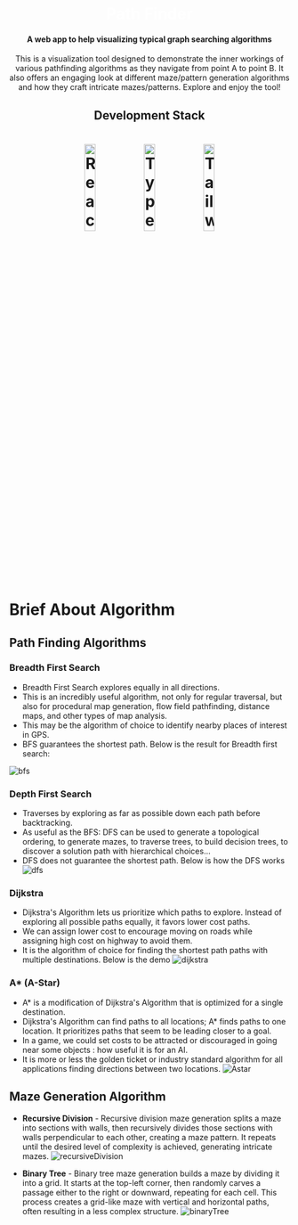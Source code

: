 <h1 align="center">
  <br>
  <a style ="color:white; text-decoration:none;" href="https://pankaj-id-1.github.io/pathFindingVisualizer/">Path Finder</a>
</h1>
<h4 align="center">A web app to help visualizing typical graph searching algorithms</h4>
<p align="center">This is a visualization tool designed to demonstrate the inner workings of various pathfinding algorithms as they navigate from point A to point B. It also offers an engaging look at different maze/pattern generation algorithms and how they craft intricate mazes/patterns. Explore and enjoy the tool!
</p>

<h2 align="center">Development Stack</h2>
<h1 align="center">
<img width="20%" height="20%" padding:20px src="https://upload.wikimedia.org/wikipedia/commons/a/a7/React-icon.svg" alt="React.js logo">
<img width="20%" height="20%" src="https://upload.wikimedia.org/wikipedia/commons/4/4c/Typescript_logo_2020.svg" alt="TypeScript logo">
<img width="20%" height="20%" alt="Tailwind CSS" src="https://upload.wikimedia.org/wikipedia/commons/thumb/d/d5/Tailwind_CSS_Logo.svg/512px-Tailwind_CSS_Logo.svg.png?20230715030042" width="350" height="70" style="visibility:visible;max-width:100">
</h1>

# Brief About Algorithm
## Path Finding Algorithms
### Breadth First Search
* Breadth First Search explores equally in all directions.
* This is an incredibly useful algorithm, not only for regular traversal, but also for procedural map generation, flow field pathfinding, distance maps, and other types of map analysis.
* This may be the algorithm of choice to identify nearby places of interest in GPS.
* BFS guarantees the shortest path.
Below is the result for Breadth first search:

![bfs](https://github.com/Pankaj-ID-1/pathFindingVisualizer/blob/main/gifs/BFS.gif)

### Depth First Search
- Traverses by exploring as far as possible down each path before backtracking.
- As useful as the BFS: DFS can be used to generate a topological ordering, to generate mazes, to traverse trees, to build decision trees, to discover a solution path with hierarchical choices…
- DFS does not guarantee the shortest path.
Below is how the DFS works
![dfs](https://github.com/Pankaj-ID-1/pathFindingVisualizer/blob/main/gifs/DFS.gif)
### Dijkstra
- Dijkstra's Algorithm lets us prioritize which paths to explore. Instead of exploring all possible paths equally, it favors lower cost paths.
- We can assign lower cost to encourage moving on roads while assigning high cost on highway to avoid them.
- It is the algorithm of choice for finding the shortest path paths with multiple destinations.
Below is the demo
![dijkstra](https://github.com/Pankaj-ID-1/pathFindingVisualizer/blob/main/gifs/dijkstra.gif)

### A* (A-Star)
- A* is a modification of Dijkstra's Algorithm that is optimized for a single destination.
- Dijkstra's Algorithm can find paths to all locations; A* finds paths to one location. It prioritizes paths that seem to be leading closer to a goal.
- In a game, we could set costs to be attracted or discouraged in going near some objects : how useful it is for an AI.
- It is more or less the golden ticket or industry standard algorithm for all applications finding directions between two locations.
![Astar](https://github.com/Pankaj-ID-1/pathFindingVisualizer/blob/main/gifs/Astar.gif)


## Maze Generation Algorithm
- **Recursive Division** - Recursive division maze generation splits a maze into sections with walls, then recursively divides those sections with walls perpendicular to each other, creating a maze pattern. It repeats until the desired level of complexity is achieved, generating intricate mazes.
![recursiveDivision](https://github.com/Pankaj-ID-1/pathFindingVisualizer/blob/main/gifs/recursiveDivision.gif)

- **Binary Tree** - Binary tree maze generation builds a maze by dividing it into a grid. It starts at the top-left corner, then randomly carves a passage either to the right or downward, repeating for each cell. This process creates a grid-like maze with vertical and horizontal paths, often resulting in a less complex structure.
![binaryTree](https://github.com/Pankaj-ID-1/pathFindingVisualizer/blob/main/gifs/BinaryDivision.gif)
